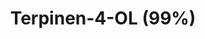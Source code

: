 ---
name: Terpinen-4-OL (99%)
title: Terpinen-4-OL (99%)
details:
  - detail:
      key: "Usage/Application"
      value: "Fragrance, Flavour, Pharma"
  - detail:
      key: "Packaging Size"
      value: "5,25,200 Kg"
  - detail:
      key: "Brand"
      value: "Natural Aroma"
  - detail:
      key: "Purity"
      value: "99%"
  - detail:
      key: "Packaging Type"
      value: "Can,Barrel"
  - detail:
      key: "Physical State"
      value: "Liquid"
  - detail:
      key: "Color"
      value: "Pale Yellow"
  - detail:
      key: "Flash Point"
      value: "83 deg C"
  - detail:
      key: "CAS No"
      value: "562-74-3"
  - detail:
      key: "EINECS No"
      value: "209-235-5"
  - detail:
      key: "FEMA No"
      value: "2248"
  - detail:
      key: "Formula"
      value: "C10H18O"
  - detail:
      key: "Molecular Weight"
      value: "154.25 g.mol"
  - detail:
      key: "Source"
      value: "Eucalyptus globulus leaves"
  - detail:
      key: "Odour"
      value: "Floral"
  - detail:
      key: "Boiling Point"
      value: "212 deg C"
  - detail:
      key: "Density"
      value: "0.928 to 0.938 g/cm3 (at 20 deg C)"
  - detail:
      key: "Refractive Index"
      value: "1.4760 to 1.4800 (at 20 deg C)"
  - detail:
      key: "Optical Rotation"
      value: "-35 deg to -15 deg (at 20 deg C)"
showOnHome: false
thumbnail: https://5.imimg.com/data5/SELLER/Default/2021/12/PZ/ZK/PN/3823480/terpinen-4-ol-99--500x500.png
productImages:
  - https://ucarecdn.com/8213c725-21d0-4ac0-ad5e-c1975c20032b/
category: natural isolates
---